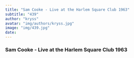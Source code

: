 ```yaml
---
title: "Sam Cooke - Live at the Harlem Square Club 1963"
subtitle: "439"
author: "kryss"
avatar: "img/authors/kryss.jpg"
image: "img/439.jpg"
date:
---
```


### Sam Cooke - Live at the Harlem Square Club 1963
